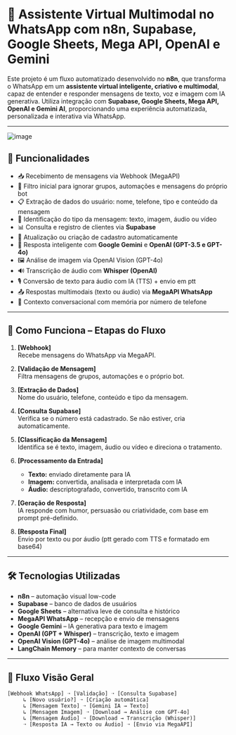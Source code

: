 # 🤖 Assistente Virtual Multimodal no WhatsApp com n8n, Supabase, Google Sheets, Mega API, OpenAI e Gemini

Este projeto é um fluxo automatizado desenvolvido no **n8n**, que transforma o WhatsApp em um **assistente virtual inteligente, criativo e multimodal**, capaz de entender e responder mensagens de texto, voz e imagem com IA generativa. Utiliza integração com **Supabase, Google Sheets, Mega API, OpenAI e Gemini AI**, proporcionando uma experiência automatizada, personalizada e interativa via WhatsApp.

---
![image](https://github.com/user-attachments/assets/358ffa9d-3757-4688-be04-22e73130edf0)


## 🚀 Funcionalidades

- 📥 Recebimento de mensagens via Webhook (MegaAPI)
- 🧹 Filtro inicial para ignorar grupos, automações e mensagens do próprio bot
- 📋 Extração de dados do usuário: nome, telefone, tipo e conteúdo da mensagem
- 🧠 Identificação do tipo da mensagem: texto, imagem, áudio ou vídeo
- 📊 Consulta e registro de clientes via **Supabase**
- 📝 Atualização ou criação de cadastro automaticamente
- 🤖 Resposta inteligente com **Google Gemini** e **OpenAI (GPT-3.5 e GPT-4o)**
- 🖼️ Análise de imagem via OpenAI Vision (GPT-4o)
- 🔊 Transcrição de áudio com **Whisper (OpenAI)**
- 🎙️ Conversão de texto para áudio com IA (TTS) + envio em ptt
- 📤 Respostas multimodais (texto ou áudio) via **MegaAPI WhatsApp**
- 🧠 Contexto conversacional com memória por número de telefone

---

## 🧠 Como Funciona – Etapas do Fluxo

1. **[Webhook]**  
   Recebe mensagens do WhatsApp via MegaAPI.

2. **[Validação de Mensagem]**  
   Filtra mensagens de grupos, automações e o próprio bot.

3. **[Extração de Dados]**  
   Nome do usuário, telefone, conteúdo e tipo da mensagem.

4. **[Consulta Supabase]**  
   Verifica se o número está cadastrado. Se não estiver, cria automaticamente.

5. **[Classificação da Mensagem]**  
   Identifica se é texto, imagem, áudio ou vídeo e direciona o tratamento.

6. **[Processamento da Entrada]**  
   - **Texto:** enviado diretamente para IA  
   - **Imagem:** convertida, analisada e interpretada com IA  
   - **Áudio:** descriptografado, convertido, transcrito com IA

7. **[Geração de Resposta]**  
   IA responde com humor, persuasão ou criatividade, com base em prompt pré-definido.

8. **[Resposta Final]**  
   Envio por texto ou por áudio (ptt gerado com TTS e formatado em base64)

---

## 🛠️ Tecnologias Utilizadas

- **n8n** – automação visual low-code  
- **Supabase** – banco de dados de usuários  
- **Google Sheets** – alternativa leve de consulta e histórico  
- **MegaAPI WhatsApp** – recepção e envio de mensagens  
- **Google Gemini** – IA generativa para texto e imagem  
- **OpenAI (GPT + Whisper)** – transcrição, texto e imagem  
- **OpenAI Vision (GPT-4o)** – análise de imagem multimodal  
- **LangChain Memory** – para manter contexto de conversas  

---

## 🧩 Fluxo Visão Geral

```
[Webhook WhatsApp] ➝ [Validação] ➝ [Consulta Supabase]  
     ↳ [Novo usuário?] ➝ [Criação automática]  
     ↳ [Mensagem Texto] ➝ [Gemini IA → Texto]  
     ↳ [Mensagem Imagem] ➝ [Download → Análise com GPT-4o]  
     ↳ [Mensagem Áudio] ➝ [Download → Transcrição (Whisper)]  
     ➝ [Resposta IA → Texto ou Áudio] ➝ [Envio via MegaAPI]
```
